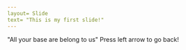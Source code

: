 ```yaml
---
layout= Slide
text= "This is my first slide!"
---
```

"All your base are belong to us"
Press left arrow to go back!
